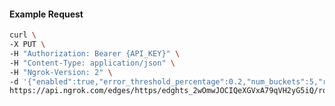<!-- Code generated for API Clients. DO NOT EDIT. -->

#### Example Request

```bash
curl \
-X PUT \
-H "Authorization: Bearer {API_KEY}" \
-H "Content-Type: application/json" \
-H "Ngrok-Version: 2" \
-d '{"enabled":true,"error_threshold_percentage":0.2,"num_buckets":5,"rolling_window":300,"tripped_duration":120,"volume_threshold":20}' \
https://api.ngrok.com/edges/https/edghts_2wOmwJOCIQeXGVxA79qVH2yG5iQ/routes/edghtsrt_2wOmwKoPBkM4tKg5l36Tazf45yw/circuit_breaker
```
